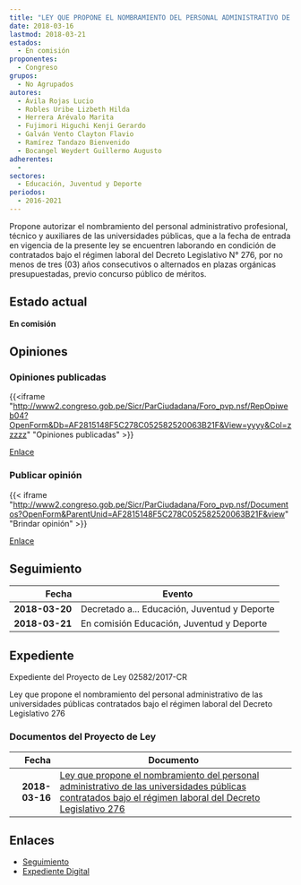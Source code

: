 ```yaml
---
title: "LEY QUE PROPONE EL NOMBRAMIENTO DEL PERSONAL ADMINISTRATIVO DE LAS UNIVERSIDADES PÚBLICAS CONTRATADAS BAJO EL RÉGIMEN LABORAL DEL DECRETO LEGISLATIVO N° 276"
date: 2018-03-16
lastmod: 2018-03-21
estados: 
  - En comisión
proponentes: 
  - Congreso
grupos: 
  - No Agrupados
autores: 
  - Ávila Rojas Lucio
  - Robles Uribe Lizbeth Hilda
  - Herrera Arévalo Marita
  - Fujimori Higuchi Kenji Gerardo
  - Galván Vento Clayton Flavio
  - Ramírez Tandazo Bienvenido
  - Bocangel Weydert Guillermo Augusto
adherentes: 
  - 
sectores: 
  - Educación, Juventud y Deporte
periodos: 
  - 2016-2021
---
```


Propone autorizar el nombramiento del personal administrativo profesional, técnico y auxiliares de las universidades públicas, que a la fecha de entrada en vigencia de la presente ley se encuentren laborando en condición de contratados bajo el régimen laboral del Decreto Legislativo N° 276, por no menos de tres (03) años consecutivos o alternados en plazas orgánicas presupuestadas, previo concurso público de méritos.


## Estado actual

**En comisión**

## Opiniones

### Opiniones publicadas

{{<iframe "http://www2.congreso.gob.pe/Sicr/ParCiudadana/Foro_pvp.nsf/RepOpiweb04?OpenForm&Db=AF2815148F5C278C052582520063B21F&View=yyyy&Col=zzzzz" "Opiniones publicadas" >}}

[Enlace](http://www2.congreso.gob.pe/Sicr/ParCiudadana/Foro_pvp.nsf/RepOpiweb04?OpenForm&Db=AF2815148F5C278C052582520063B21F&View=yyyy&Col=zzzzz)
### Publicar opinión

{{< iframe "http://www2.congreso.gob.pe/Sicr/ParCiudadana/Foro_pvp.nsf/Documentos?OpenForm&ParentUnid=AF2815148F5C278C052582520063B21F&view" "Brindar opinión" >}}

[Enlace](http://www2.congreso.gob.pe/Sicr/ParCiudadana/Foro_pvp.nsf/Documentos?OpenForm&ParentUnid=AF2815148F5C278C052582520063B21F&view)

## Seguimiento

| Fecha | Evento |
|------:|--------|
| **2018-03-20** | Decretado a... Educación, Juventud y Deporte|
| **2018-03-21** | En comisión Educación, Juventud y Deporte|


## Expediente

Expediente del Proyecto de Ley 02582/2017-CR

Ley que propone el nombramiento del personal administrativo de las universidades públicas contratados bajo el régimen laboral del Decreto Legislativo 276


### Documentos del Proyecto de Ley

| Fecha | Documento |
|------:|--------|
| **2018-03-16** | [Ley que propone el nombramiento del personal administrativo de las universidades públicas contratados bajo el régimen laboral del Decreto Legislativo 276](http://www.leyes.congreso.gob.pe/Documentos/2016_2021/Proyectos_de_Ley_y_de_Resoluciones_Legislativas/PL0258220180316.PDF) |

## Enlaces 

- [Seguimiento](http://www2.congreso.gob.pe/Sicr/TraDocEstProc/CLProLey2016.nsf/f7fff46988ca05b1052578e100829cc7/15972b4320557d810525825200644e20?OpenDocument)
- [Expediente Digital](http://www2.congreso.gob.pe/Sicr/TraDocEstProc/CLProLey2016.nsf/f7fff46988ca05b1052578e100829cc7/15972b4320557d810525825200644e20?OpenDocument&Click=05257FB7005EB655.eb71d0cf91d8294e05256cdf006b5706/$Body/0.1C6C)
